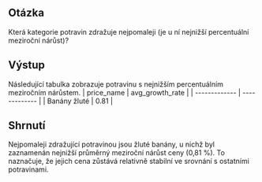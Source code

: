 ## Otázka
Která kategorie potravin zdražuje nejpomaleji (je u ní nejnižší percentuální meziroční nárůst)?
## Výstup
Následující tabulka zobrazuje potravinu s nejnižším percentuálním meziročním nárůstem.
| price_name | avg_growth_rate |
| ------------- | ------------- |
| Banány žluté |	0.81 |
## Shrnutí
Nejpomaleji zdražující potravinou jsou žluté banány, u nichž byl zaznamenán nejnižší průměrný meziroční nárůst ceny (0,81 %). To naznačuje, že jejich cena zůstává relativně stabilní ve srovnání s ostatními potravinami.
